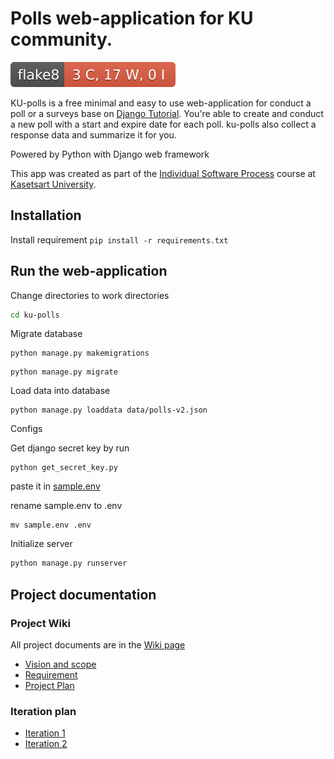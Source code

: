 # Polls web-application for KU community.

![Flake8 Status](./flake8-badge.svg)

KU-polls is a free minimal and easy to use web-application for conduct a poll or a surveys base on [Django Tutorial](https://docs.djangoproject.com/en/5.1/intro/tutorial01/). You're able to create and conduct a new poll with a start and expire date for each poll. ku-polls also collect a response data and summarize it for you.

Powered by Python with Django web framework

This app was created as part of the [Individual Software Process](
https://cpske.github.io/ISP) course at [Kasetsart University](https://www.ku.ac.th).

## Installation
Install requirement
```pip install -r requirements.txt```

## Run the web-application
Change directories to work directories
```bash
cd ku-polls
```

Migrate database
```
python manage.py makemigrations
```
```
python manage.py migrate
```

Load data into database
```
python manage.py loaddata data/polls-v2.json
```

Configs

Get django secret key by run
```
python get_secret_key.py
```

paste it in [sample.env](./sample.env)

rename sample.env to .env
```
mv sample.env .env
```

Initialize server
```bash
python manage.py runserver
```

## Project documentation

### Project Wiki
All project documents are in the  [Wiki page](../../wiki/Home)
* [Vision and scope](../../wiki/Vision-and-Scope)
* [Requirement](../../wiki/Requirement)
* [Project Plan](../../wiki/Vision-and-Scope)

### Iteration plan
* [Iteration 1](../../wiki/iteration1-plan)
* [Iteration 2](../../wiki/iteration2-plan)
